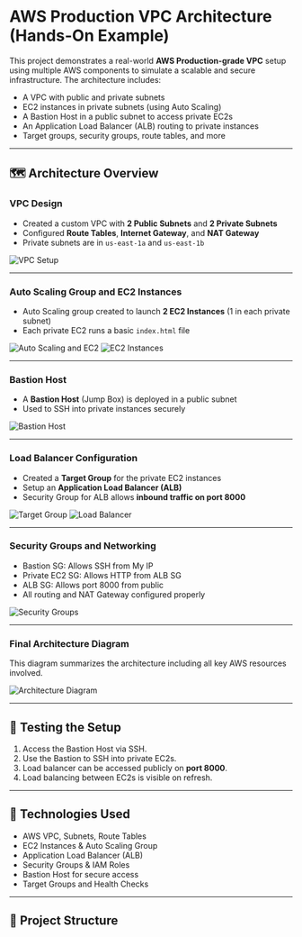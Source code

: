 # AWS Production VPC Architecture (Hands-On Example)

This project demonstrates a real-world **AWS Production-grade VPC** setup using multiple AWS components to simulate a scalable and secure infrastructure. The architecture includes:

- A VPC with public and private subnets
- EC2 instances in private subnets (using Auto Scaling)
- A Bastion Host in a public subnet to access private EC2s
- An Application Load Balancer (ALB) routing to private instances
- Target groups, security groups, route tables, and more

---

## 🗺️ Architecture Overview

### VPC Design

- Created a custom VPC with **2 Public Subnets** and **2 Private Subnets**
- Configured **Route Tables**, **Internet Gateway**, and **NAT Gateway**
- Private subnets are in `us-east-1a` and `us-east-1b`

![VPC Setup](images/1.png)

---

### Auto Scaling Group and EC2 Instances

- Auto Scaling group created to launch **2 EC2 Instances** (1 in each private subnet)
- Each private EC2 runs a basic `index.html` file

![Auto Scaling and EC2](images/2.png)
![EC2 Instances](images/3.png)

---

### Bastion Host

- A **Bastion Host** (Jump Box) is deployed in a public subnet
- Used to SSH into private instances securely

![Bastion Host](images/4.png)

---

### Load Balancer Configuration

- Created a **Target Group** for the private EC2 instances
- Setup an **Application Load Balancer (ALB)**
- Security Group for ALB allows **inbound traffic on port 8000**

![Target Group](images/5.png)
![Load Balancer](images/6.png)

---

### Security Groups and Networking

- Bastion SG: Allows SSH from My IP
- Private EC2 SG: Allows HTTP from ALB SG
- ALB SG: Allows port 8000 from public
- All routing and NAT Gateway configured properly

![Security Groups](images/7.png)

---

### Final Architecture Diagram

This diagram summarizes the architecture including all key AWS resources involved.

![Architecture Diagram](images/amazon_production_vpc_example.png)

---

## 🧪 Testing the Setup

1. Access the Bastion Host via SSH.
2. Use the Bastion to SSH into private EC2s.
3. Load balancer can be accessed publicly on **port 8000**.
4. Load balancing between EC2s is visible on refresh.

---

## 📌 Technologies Used

- AWS VPC, Subnets, Route Tables
- EC2 Instances & Auto Scaling Group
- Application Load Balancer (ALB)
- Security Groups & IAM Roles
- Bastion Host for secure access
- Target Groups and Health Checks

---

## 📁 Project Structure

